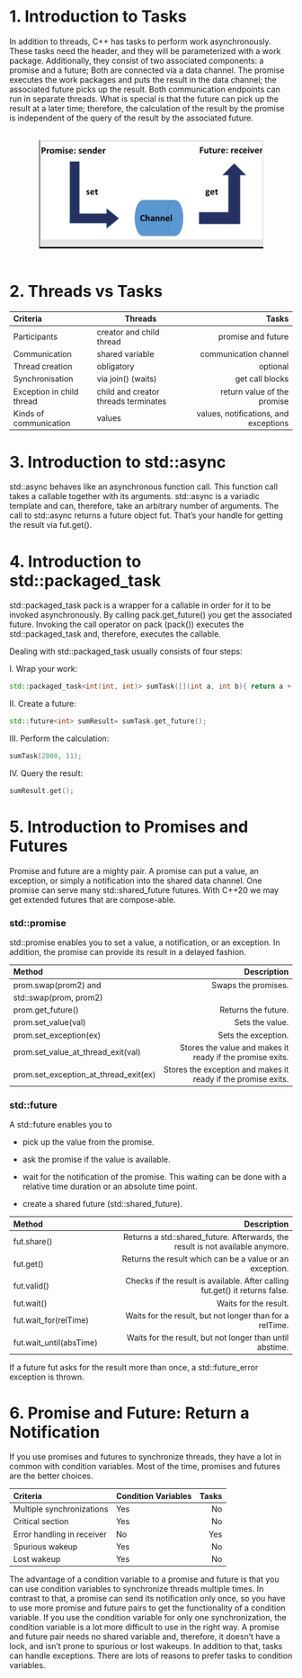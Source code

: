 # 1. Introduction to Tasks

In addition to threads, C++ has tasks to perform work asynchronously. These tasks need the <future> header, and they will be parameterized with a work package. Additionally, they consist of two associated components: a promise and a future; Both are connected via a data channel. The promise executes the work packages and puts the result in the data channel; the associated future picks up the result. Both communication endpoints can run in separate threads. What is special is that the future can pick up the result at a later time; therefore, the calculation of the result by the promise is independent of the query of the result by the associated future.

<br>
<div align="center">
	<img src="../img/channel.png">
</div>
<br>

# 2. Threads vs Tasks

| Criteria | Threads | Tasks |
| :------- | ------- | ----: |
|Participants|creator and child thread | promise and future |
|Communication | shared variable       |communication channel|
|Thread creation | obligatory | optional |
|Synchronisation |via join() (waits) |get call blocks |
|Exception in child thread | child and creator threads terminates | return value of the promise |
|Kinds of communication | values | values, notifications, and exceptions |

# 3. Introduction to std::async

std::async behaves like an asynchronous function call. This function call takes a callable together with its arguments. std::async is a variadic template and can, therefore, take an arbitrary number of arguments. The call to std::async returns a future object fut. That’s your handle for getting the result via fut.get().

# 4. Introduction to std::packaged_task

std::packaged_task pack is a wrapper for a callable in order for it to be invoked asynchronously. By calling pack.get_future() you get the associated future. Invoking the call operator on pack (pack()) executes the std::packaged_task and, therefore, executes the callable.

Dealing with std::packaged_task usually consists of four steps:

I. Wrap your work:

```c++
std::packaged_task<int(int, int)> sumTask([](int a, int b){ return a + b; });
```

II. Create a future:

```c++
std::future<int> sumResult= sumTask.get_future();
```

III. Perform the calculation:

```c++
sumTask(2000, 11);
```

IV. Query the result:

```c++
sumResult.get();
```

# 5. Introduction to Promises and Futures

Promise and future are a mighty pair. A promise can put a value, an exception, or simply a notification into the shared data channel. One promise can serve many std::shared_future futures. With C++20 we may get extended futures that are compose-able.

### std::promise

std::promise enables you to set a value, a notification, or an exception. In addition, the promise can provide its result in a delayed fashion.

| Method 	|	Description |
| :------------ | ----------------: | 
| prom.swap(prom2) and | Swaps the promises. |
| std::swap(prom, prom2) |  |	
| prom.get_future() | Returns the future. |
| prom.set_value(val) |	Sets the value. |
| prom.set_exception(ex) | Sets the exception. |
| prom.set_value_at_thread_exit(val) |	Stores the value and makes it ready if the promise exits. |
|prom.set_exception_at_thread_exit(ex)|	Stores the exception and makes it ready if the promise exits. |

### std::future

A std::future enables you to

* pick up the value from the promise.

* ask the promise if the value is available.

* wait for the notification of the promise. This waiting can be done with a relative time duration or an absolute time point.

* create a shared future (std::shared_future).

| Method	| Description |
| :------------ | ----------: |
| fut.share() | Returns a std::shared_future. Afterwards, the result is not available anymore. |
| fut.get()  |	Returns the result which can be a value or an exception. |
| fut.valid() |	Checks if the result is available. After calling fut.get() it returns false. |
| fut.wait() |	Waits for the result. |
| fut.wait_for(relTime) | Waits for the result, but not longer than for a relTime. |
| fut.wait_until(absTime) | 	Waits for the result, but not longer than until abstime. |

If a future fut asks for the result more than once, a std::future_error exception is thrown.

# 6. Promise and Future: Return a Notification

If you use promises and futures to synchronize threads, they have a lot in common with condition variables. Most of the time, promises and futures are the better choices. 

| Criteria	 | Condition Variables |	Tasks |
| :------------- | ------------------- | -----------: |
| Multiple synchronizations | Yes |	No |
| Critical section | Yes | No |
| Error handling in receiver | No | Yes |
| Spurious wakeup | Yes | No |
| Lost wakeup	 |  Yes |No |


The advantage of a condition variable to a promise and future is that you can use condition variables to synchronize threads multiple times. In contrast to that, a promise can send its notification only once, so you have to use more promise and future pairs to get the functionality of a condition variable. If you use the condition variable for only one synchronization, the condition variable is a lot more difficult to use in the right way. A promise and future pair needs no shared variable and, therefore, it doesn’t have a lock, and isn’t prone to spurious or lost wakeups. In addition to that, tasks can handle exceptions. There are lots of reasons to prefer tasks to condition variables.





















